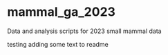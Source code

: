 # mammal_ga_2023
Data and analysis scripts for 2023 small mammal data

testing adding some text to readme
